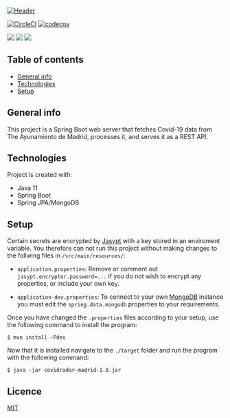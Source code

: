 [![Header](https://i.ibb.co/bLw269H/Covid-Radar-Madrid.png "Header")](https://covidradarmadrid.es)

[![CircleCI](https://circleci.com/gh/ChrisHilborne/Madrid-Covid-Radar.svg?style=shield&circle-token=efaef2f4e13a7303cc8bba9824c7a92398397433)](https://app.circleci.com/pipelines/github/ChrisHilborne/Madrid-Covid-Radar)
[![codecov](https://codecov.io/gh/ChrisHilborne/Madrid-Covid-Radar/branch/production/graph/badge.svg?token=EGNR5GNVW4)](https://codecov.io/gh/ChrisHilborne/Madrid-Covid-Radar)

![](https://img.shields.io/badge/Java_11-informational?style=flat&log=java&logoColor=white)
![](https://img.shields.io/badge/Spring_Boot-informational?style=flat&log=springboot&logoColor=white)
<a href="https://covidradarmadrid.es">
    <img src="https://img.shields.io/badge/Frontend-informational?style=flat&log=react&logoColor=white">
</a>


## Table of contents
* [General info](#general-info)
* [Technologies](#technologies)
* [Setup](#setup)

## General info
This project is a Spring Boot web server that fetches Covid-19 data from The Ayunamiento de Madrid, processes it, and serves it as a REST API.
	
## Technologies
Project is created with:
* Java 11
* Spring Boot
* Spring JPA/MongoDB 
	
## Setup
Certain secrets are encrypted by [Jasypt](https://github.com/ulisesbocchio/jasypt-spring-boot) with a key stored in an enviroment variable. You therefore can not run this project without making changes to the follwing files in `/src/main/resources/`:

* `application.properties`:
Remove or comment out `jasypt.encryptor.password=...` if you do not wish to encrypt any properties, or include your own key. 

* `application-dev.properties`:
To connect to your own [MongoDB](https://www.mongodb.com/) instance you must edit the `spring.data.mongodb` properties to your requirements.


Once you have changed the `.properties` files according to your setup, use the following command to install the program:

```
$ mvn install -Pdev
```

Now that it is installed navigate to the `./target` folder and run the program with the following command:

```
$ java -jar covidradar-madrid-1.0.jar
```

## Licence
[MIT](https://github.com/ChrisHilborne/Madrid-Covid-Radar/blob/production/LICENCE)
